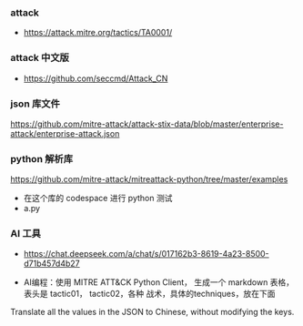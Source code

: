 ### attack
- https://attack.mitre.org/tactics/TA0001/

### attack 中文版

- https://github.com/seccmd/Attack_CN

### json 库文件
https://github.com/mitre-attack/attack-stix-data/blob/master/enterprise-attack/enterprise-attack.json

### python 解析库
https://github.com/mitre-attack/mitreattack-python/tree/master/examples
- 在这个库的 codespace 进行 python 测试
- a.py


### AI 工具
- https://chat.deepseek.com/a/chat/s/017162b3-8619-4a23-8500-d71b457d4b27

- AI编程：使用 MITRE ATT&CK Python Client， 生成一个 markdown 表格， 表头是 tactic01， tactic02，各种 战术，具体的techniques，放在下面

Translate all the values in the JSON to Chinese, without modifying the keys.
